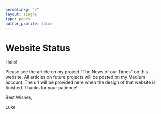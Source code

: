 ```yaml
---
permalinkg: "/"
layout: single
type: pages
author_profile: false
---
```


# Website Status
Hello!

Please see the article on my project "The News of our Times" on this website. All articles on future projects will be posted on my Medium account. The url will be provided here when the design of that website is finished.
Thanks for your patience!

Best Wishes,

Luke
